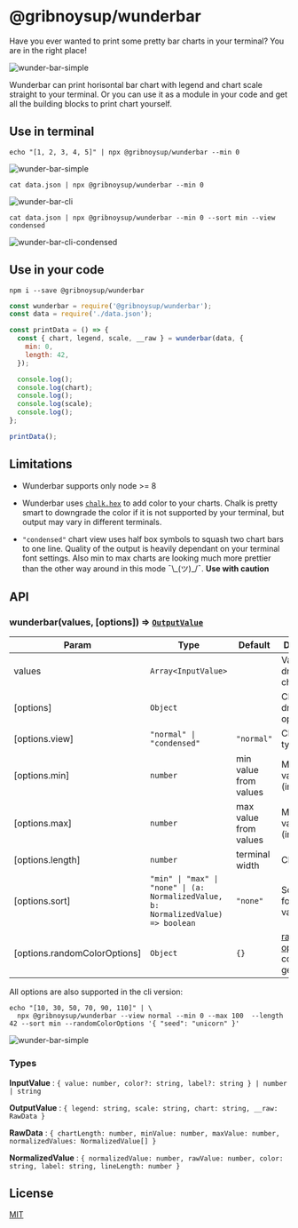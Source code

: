 # @gribnoysup/wunderbar

Have you ever wanted to print some pretty bar charts in your terminal? You are
in the right place!

![wunder-bar-simple](./wunder-bar-cli-all.png)

Wunderbar can print horisontal bar chart with legend and chart scale straight to
your terminal. Or you can use it as a module in your code and get all the
building blocks to print chart yourself.

## Use in terminal

```
echo "[1, 2, 3, 4, 5]" | npx @gribnoysup/wunderbar --min 0
```

![wunder-bar-simple](./wunder-bar-simple.png)

```
cat data.json | npx @gribnoysup/wunderbar --min 0
```

![wunder-bar-cli](./wunder-bar-cli.png)

```
cat data.json | npx @gribnoysup/wunderbar --min 0 --sort min --view condensed
```

![wunder-bar-cli-condensed](./wunder-bar-cli-condensed.png)

## Use in your code

```
npm i --save @gribnoysup/wunderbar
```

```js
const wunderbar = require('@gribnoysup/wunderbar');
const data = require('./data.json');

const printData = () => {
  const { chart, legend, scale, __raw } = wunderbar(data, {
    min: 0,
    length: 42,
  });

  console.log();
  console.log(chart);
  console.log();
  console.log(scale);
  console.log();
};

printData();
```

## Limitations

* Wunderbar supports only node >= 8

* Wunderbar uses [`chalk.hex`][1] to add color to your charts. Chalk is pretty
  smart to downgrade the color if it is not supported by your terminal, but
  output may vary in different terminals.

* `"condensed"` chart view uses half box symbols to squash two chart bars to one
  line. Quality of the output is heavily dependant on your terminal font
  settings. Also min to max charts are looking much more prettier than the other
  way around in this mode ¯\\\_(ツ)\_/¯. **Use with caution**

## API

### wunderbar(values, [options]) ⇒ [`OutputValue`][4]

| Param                        | Type                                                                                                     | Default               | Description                                   |
| ---------------------------- | -------------------------------------------------------------------------------------------------------- | --------------------- | --------------------------------------------- |
| values                       | `Array<InputValue>`                                                                                      |                       | Values to draw on a chart                     |
| [options]                    | `Object`                                                                                                 |                       | Chart drawing options                         |
| [options.view]               | <code>"normal" &#124; "condensed"</code>                                                                 | `"normal"`            | Chart view type                               |
| [options.min]                | `number`                                                                                                 | min value from values | Min chart value (inclusive)                   |
| [options.max]                | `number`                                                                                                 | max value from values | Max chart value (inclusive)                   |
| [options.length]             | `number`                                                                                                 | terminal width        | Chart length                                  |
| [options.sort]               | <code>"min" &#124; "max" &#124; "none" &#124; (a: NormalizedValue, b: NormalizedValue) => boolean</code> | `"none"`              | Sort method for chart values                  |
| [options.randomColorOptions] | `Object`                                                                                                 | `{}`                  | [randomColor options][2] for color generation |

All options are also supported in the cli version:

```
echo "[10, 30, 50, 70, 90, 110]" | \
  npx @gribnoysup/wunderbar --view normal --min 0 --max 100  --length 42 --sort min --randomColorOptions '{ "seed": "unicorn" }'
```

![wunder-bar-simple](./wunder-bar-cli-all.png)

### Types

<a name="#InputValue">**InputValue**</a> :
`{ value: number, color?: string, label?: string } | number | string`

<a name="#OutputValue">**OutputValue**</a> :
`{ legend: string, scale: string, chart: string, __raw: RawData }`

<a name="#RawData">**RawData**</a> :
`{ chartLength: number, minValue: number, maxValue: number, normalizedValues: NormalizedValue[] }`

<a name="#NormalizedValue">**NormalizedValue**</a> :
`{ normalizedValue: number, rawValue: number, color: string, label: string, lineLength: number }`

[1]: https://github.com/chalk/chalk#256-and-truecolor-color-support
[2]: https://github.com/davidmerfield/randomColor#options
[3]: #InputValue
[4]: #OutputValue
[5]: #NormalizedValue
[6]: #RawData

## License

[MIT](./LICENSE)
